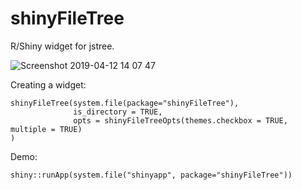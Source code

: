 # shinyFileTree

R/Shiny widget for jstree. 

![Screenshot 2019-04-12 14 07 47](https://user-images.githubusercontent.com/516060/56057257-5ce58280-5d2c-11e9-8dbe-9fc65c3a69b3.png)


Creating a widget:
```
shinyFileTree(system.file(package="shinyFileTree"), 
              is_directory = TRUE,
              opts = shinyFileTreeOpts(themes.checkbox = TRUE, multiple = TRUE)
)
```

Demo:
```
shiny::runApp(system.file("shinyapp", package="shinyFileTree"))
```
